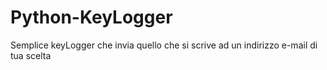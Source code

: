 # Python-KeyLogger
Semplice keyLogger che invia quello che si scrive ad un indirizzo e-mail di tua scelta
